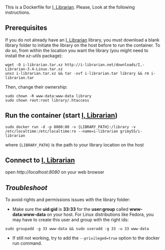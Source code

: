 This is a Dockerfile for [I, Librarian][1]. Please, Look at the following instructions.

**Prerequisites**
----------
If you do not already have an [I, Librarian][1] library, you must download a blank library folder to initiate the library on the host before to run the container. To do so, from within the location you want the library  (you might need to install the *xz-utils* package):
```
wget -O i-librarian.tar.xz http://i-librarian.net/downloads/I,-Librarian-3.4-Linux.tar.xz
unxz i-librarian.tar.xz && tar -xvf i-librarian.tar library && rm i-librarian.tar
```
Then, change their ownership:
```
sudo chown -R www-data:www-data library
sudo chown root:root library/.htaccess
```
**Run the container (start [I, Librarian][1])**
-------------
    sudo docker run -d -p 8080:80 -v {LIBRARY_PATH}:/library -v /etc/localtime:/etc/localtime:ro --name=i-librarian grimy55/i-librarian

where `{LIBRARY_PATH}` is the path to your library location on the host

**Connect to [I, Librarian][1]**
---------
open *http://localhost:8080* on your web browser 

*Troubleshoot*
---------
To avoid rights and permissions issues with the library folder:
- Make sure the **uid:gid** is **33:33** for the **user:group** called **www-data:www-data** on your host. For Linux distributions like Fedora, you may have to create this user and group with the right ids:
```
sudo groupadd -g 33 www-data && sudo useradd -g 33 -u 33 www-data
```
- If still not working, try to add the `--privileged=true` option to the docker run command.

  [1]: http://i-librarian.net/
